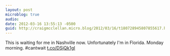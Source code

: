 ```yaml
---
layout: post
microblog: true
audio: 
date: 2012-03-16 13:55:13 -0500
guid: http://craigmcclellan.micro.blog/2012/03/16/t180728945807855617.html
---
```

This is waiting for me in Nashville now. Unfortunately I'm in Florida. Monday morning. #cantwait [t.co/DSjQk1gI](http://t.co/DSjQk1gI)
